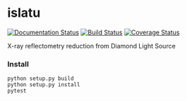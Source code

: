 # islatu

[![Documentation Status](https://readthedocs.org/projects/islatu/badge/?version=latest)](https://islatu.readthedocs.io/en/latest/?badge=latest)
[![Build Status](https://travis-ci.org/arm61/islatu.svg?branch=master)](https://travis-ci.org/arm61/islatu)
[![Coverage Status](https://coveralls.io/repos/github/arm61/islatu/badge.svg?branch=master)](https://coveralls.io/github/arm61/islatu?branch=master)

X-ray reflectometry reduction from Diamond Light Source 

### Install 

```
python setup.py build 
python setup.py install 
pytest
```
